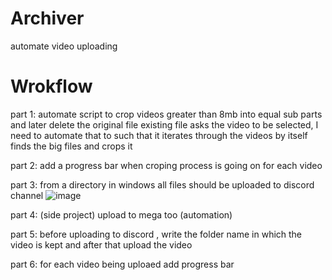 # Archiver
automate video uploading 
# Wrokflow

part 1:
automate script to crop videos greater than 8mb into equal sub parts and later delete the original file
existing file asks the video to be selected, I need to automate that to such that it iterates through the videos by itself  finds the big files and crops it

part 2:
 add a progress bar when croping process is going on for each video

 part 3:
 from a directory in windows all files should be uploaded to discord channel 
 ![image](https://github.com/user-attachments/assets/0234add6-0ddd-4021-bee7-ffe6c7f5bcea)

 part 4: (side project)
 upload to mega too (automation)

 part 5:
 before uploading to discord , write the folder name in which the video is kept and after that upload the video

 part 6: 
 for each video being uploaed add progress bar
